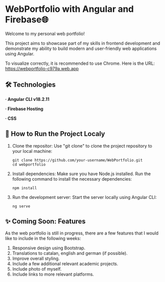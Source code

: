 # WebPortfolio with Angular and Firebase🌐
Welcome to my personal web portfolio!

This project aims to showcase part of my skills in frontend development and demonstrate my ability to build modern and user-friendly web applications using Angular.

To visualize correctly, it is recommended to use Chrome. Here is the URL: https://webportfolio-c979a.web.app

## 🛠️ Technologies
**· Angular CLI v18.2.11**  
  
**· Firebase Hosting**  
  
**· CSS**  

## 🤖 How to Run the Project Localy
1. Clone the repositor:
Use "git clone" to clone the project repository to your local machine:
    ```
    git clone https://github.com/your-username/WebPortfolio.git
    cd webportfolio
    ```
2. Install dependencies:
Make sure you have Node.js installed. Run the following command to install the necessary dependencies:
    ```
    npm install
    ```

3. Run the development server:
Start the server locally using Angular CLI:
    ```
    ng serve
    ```
  
## ✨ Coming Soon: Features
As the web portfolio is still in progress, there are a few features that I would like to include in the following weeks:
1. Responsive design using Bootstrap.
2. Translations to catalan, english and german (if possible).
3. Improve overall styling.
4. Include a few additional relevant academic projects.
5. Include photo of myself.
6. Include links to more relevant platforms.




